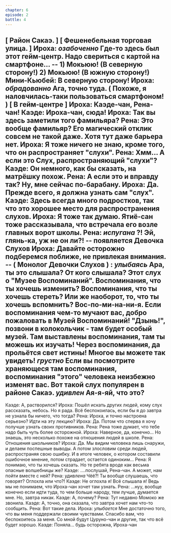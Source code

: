 ```yaml
---
chapter: 6
episode: 2
battle: 4
---
```

[ Район Сакаэ. ]
[ Фешенебельная торговая улица. ]
Ироха: *озабоченно* Где-то здесь был этот гейм-центр. Надо свериться с картой на смартфоне...
-- 1) Мокьюю! (В северную сторону!) 2) Мокьюю! (В южную сторону!)
Мини-Кьюбей: В северную сторону!
Ироха: *обрадованно* Ага, точно туда. ( Похоже, я наловчилась-таки пользоваться смартфоном! )
[ В гейм-центре ]
Ироха: Каэде-чан, Рена-чан!
Каэде: Ироха-чан, сюда!
Ироха: Так вы здесь заметили того фамильяра?
Рена: Это вообще фамильяр? Его магический отклик совсем не такой даже. Хотя тут даже барьера нет.
Ироха: Я тоже ничего не знаю, кроме того, что он распространяет "слухи".
Рена: Хмм... А если это Слух, распространяющий "слухи"?
Каэде: Он немного, как бы сказать, на матрёшку похож.
Рена: А если это и вправду так? Ну, мне сейчас по-барабану.
Ироха: Да. Прежде всего, я должна узнать сам "слух".
Каэде: Здесь всегда много подростков, так что это хорошее место для распространения слухов.
Ироха: Я тоже так думаю. Ятиё-сан тоже рассказывала, что встречала его возле главных ворот школы.
Рена: *испугана* ?! Эй, глянь-ка, уж не он ли?!
-- появляется Девочка Слухов
Ироха: Давайте осторожно подберемся поближе, не привлекая внимания.
-- ( Монолог Девочки Слухов )
: *улыбаясь* Ара, ты это слышала? От кого слышала? Этот слух о "Музее Воспоминаний". Воспоминания, что ты хочешь изменить? Воспоминания, что ты хочешь стереть? Или же наоборот, то, что ты хочешь вспомнить? Вос-по-ми-на-ни-я. Если воспоминания чем-то мучают вас, добро пожаловать в Музей Воспоминаний! "Дзынь!", позвони в колокольчик - там будет особый музей. Там выставлены воспоминания, там ты можешь их изучать! Через воспоминания, да прольётся свет истины! Многое вы можете так увидеть! *грустно* Если вы посмотрите храняющеся там воспоминания, воспоминания "этого" человека неизбежно изменят вас. Вот такой слух популярен в районе Сакаэ. *удивлен* Ая-я-яй, что это?
--
Каэде: А, растворился?
Ироха: Пошёл искать других людей, кому слух рассказать, небось. Но я рада. Всё беспокоилась, если бы я до завтра не узнала бы ничего, что тогда?
Рена: Ироха, и точно настроена серьезно? Идти на эту лекцию?
Ироха: Да. Потом что сперва я хочу получше узнать своих противников.
Рена: Рена тоже думает, что тебе надо быть чуть более осторожной.
Ироха: Наверное, да, конечно... Но знаешь, это несколько похоже на отношения людей в школе.
Рена: Отношения школьников?
Ироха: Да. Мы видим человека лишь снаружи, и делаем поспешные выводы. А потом злословим среди людей, распространяя свою ошибку. И в итоге человек, о котором составили ошибочное мнение, потом страдает, остается одиноким...
Рена: Я понимаю, что ты хочешь сказать. Но те ребята вроде как весьма опасные волшебницы же?
Каэде: ....послушай, Рена-чан. А может, нам пойти вместе с ней?
Рена: *удивлена* Чёё?! Ты вообще слушаешь, что говорят? Оглохла или что?!
Каэде: Не оглохла я! Всё слышала я! Ведь мы не понимаем, что Ироха-чан хочет там узнать.
Рена: ...нуу, вообще конечно если идти туда, то чем больше народу, тем лучше, думается мне. Но, завтра никак.
Каэде: А, почему?
Рена: Тут недавно Момоко же звонила.
Каэде: А, точно, она сказала, что завтра хочет нам что-то сообщить.
Рена: Вот такие дела.
Ироха: *улыбается* Мне достаточно того, что вы меня поддержали своими чувствами. Спасибо вам, что беспокоитесь за меня. Со мной будут Цуруно-чан и другие, так что всё будет хорошо.
Каэде: Поняла... будь осторожна, Ироха-чан
